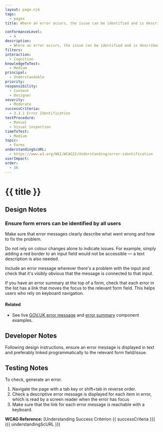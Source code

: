 ```yaml
---
layout: page.njk
tags:
  - pages
title: Where an error occurs, the issue can be identified and is described to the user in text

conformanceLevel:
  - A
description:
  - Where an error occurs, the issue can be identified and is described to the user in text
filters:
interaction:
  - Cognition
knowledgeToTest:
  - Medium
principal:
  - Understandable
priority:
responsibility:
  - Content
  - Designer
severity:
  - Moderate
successCriteria:
  - 3.3.1 Error Identification
testProcedure:
  - Manual
  - Visual inspection
timeToTest:
  - Medium
topic:
  - Forms
understandingScURL:
  - https://www.w3.org/WAI/WCAG22/Understanding/error-identification
userImpact:
order:
  - 56
---
```


# {{ title }}

## Design Notes

### Ensure form errors can be identified by all users

Make sure that error messages clearly describe what went wrong and how to fix the problem.

Do not rely on colour changes alone to indicate issues. For example, simply adding a red border to an input field would not be accessible — a text description is also needed.

Include an error message wherever there's a problem with the input and check that it's visibly obvious that the message is connected to that input.

If you have an error summary at the top of a form, check that each error in the list has a link that moves the focus to the relevant form field. This helps users who rely on keyboard navigation.

#### Related

- See live [GOV.UK error message](https://design-system.service.gov.uk/components/error-message/) and [error summary](https://design-system.service.gov.uk/components/error-summary/) component examples.

## Developer Notes

Following design instructions, ensure an error message is displayed in text and preferably linked programmatically to the relevant form field/issue.

## Testing Notes

To check, generate an error.

1. Navigate the page with a tab key or shift+tab in reverse order. 
2. Check a descriptive error message is displayed for each item in error, which is read by a screen reader when the error has focus
3. Make sure that the link for each error message is reachable with a keyboard.

**WCAG Reference:** [Understanding Success Criterion {{ successCriteria }}]({{ understandingScURL }})
